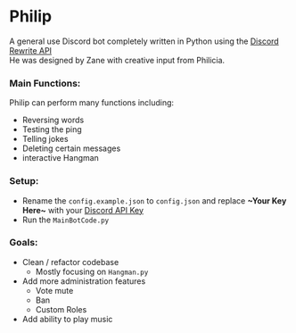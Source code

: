 
# Philip

A general use Discord bot completely written in Python using the [Discord Rewrite API](https://discordpy.readthedocs.io/en/latest/)  
He was designed by Zane with creative input from Philicia.  

### Main Functions:
Philip can perform many functions including:  
* Reversing words
* Testing the ping
* Telling jokes
* Deleting certain messages
* interactive Hangman

### Setup:
* Rename the `config.example.json` to `config.json` and replace **~Your Key Here~** 
  with your [Discord API Key](https://discordpy.readthedocs.io/en/stable/discord.html)
* Run the ```MainBotCode.py```


### Goals:
* Clean / refactor codebase
	* Mostly focusing on `Hangman.py`
* Add more administration features
	* Vote mute
	* Ban
	* Custom Roles
* Add ability to play music
